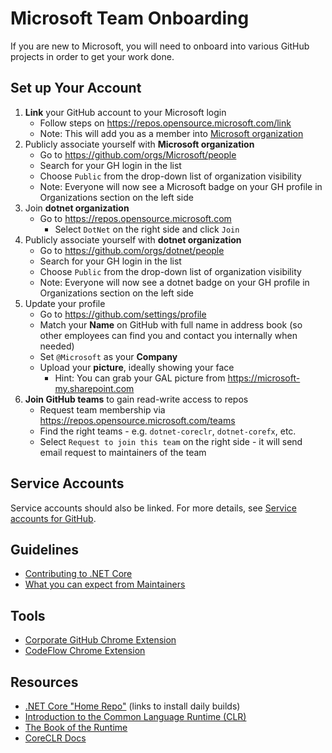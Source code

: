# Microsoft Team Onboarding

If you are new to Microsoft, you will need to onboard into various GitHub projects in order to get your work done.

## Set up Your Account

1. **Link** your GitHub account to your Microsoft login
    * Follow steps on https://repos.opensource.microsoft.com/link
    * Note: This will add you as a member into [Microsoft organization](https://github.com/orgs/Microsoft/people)
2. Publicly associate yourself with **Microsoft organization**
    * Go to https://github.com/orgs/Microsoft/people
    * Search for your GH login in the list
    * Choose `Public` from the drop-down list of organization visibility
    * Note: Everyone will now see a Microsoft badge on your GH profile in Organizations section on the left side
3. Join **dotnet organization**
    * Go to https://repos.opensource.microsoft.com
		* Select `DotNet` on the right side and click `Join`
4. Publicly associate yourself with **dotnet organization**
    * Go to https://github.com/orgs/dotnet/people
    * Search for your GH login in the list
    * Choose `Public` from the drop-down list of organization visibility
    * Note: Everyone will now see a dotnet badge on your GH profile in Organizations section on the left side
5. Update your profile
    * Go to https://github.com/settings/profile
    * Match your **Name** on GitHub with full name in address book (so other employees can find you and contact you internally when needed)
    * Set `@Microsoft` as your **Company**
    * Upload your **picture**, ideally showing your face
        * Hint: You can grab your GAL picture from https://microsoft-my.sharepoint.com
6. **Join GitHub teams** to gain read-write access to repos
    * Request team membership via https://repos.opensource.microsoft.com/teams
    * Find the right teams - e.g. `dotnet-coreclr`, `dotnet-corefx`, etc.
    * Select `Request to join this team` on the right side - it will send email request to maintainers of the team


## Service Accounts

Service accounts should also be linked. For more details, see [Service accounts for GitHub](https://docs.opensource.microsoft.com/github/service-accounts.html).


## Guidelines

* [Contributing to .NET Core](https://github.com/dotnet/coreclr/blob/master/Documentation/project-docs/contributing.md)
* [What you can expect from Maintainers](https://github.com/dotnet/core/blob/master/Documentation/contributing/maintainers.md)


## Tools

* [Corporate GitHub Chrome Extension](https://repos.opensource.microsoft.com/settings/security/tokens/extension)
* [CodeFlow Chrome Extension](https://chrome.google.com/webstore/detail/codeflow/aphnoipocoffpdafmiidfmaiadhilelm)


## Resources

* [.NET Core "Home Repo"](https://github.com/dotnet/core) (links to install daily builds)
* [Introduction to the Common Language Runtime (CLR)](https://github.com/dotnet/coreclr/blob/master/Documentation/botr/intro-to-clr.md)
* [The Book of the Runtime](https://github.com/dotnet/coreclr/blob/master/Documentation/botr/README.md)
* [CoreCLR Docs](https://github.com/dotnet/coreclr/tree/master/Documentation)

